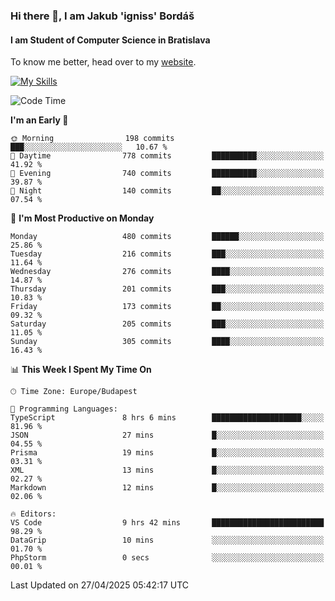 ### Hi there 👋, I am Jakub 'igniss' Bordáš

#### I am Student of Computer Science in Bratislava
To know me better, head over to my [website](https://bordas.sk).

[![My Skills](https://skillicons.dev/icons?i=js,typescript,html,css,figma,svelte,vue,next,postgresql,nest,express,nodejs)](https://bordas.sk)


<!--START_SECTION:waka-->
![Code Time](http://img.shields.io/badge/Code%20Time-1%2C861%20hrs%2015%20mins-blue)

**I'm an Early 🐤** 

```text
🌞 Morning                198 commits         ███░░░░░░░░░░░░░░░░░░░░░░   10.67 % 
🌆 Daytime                778 commits         ██████████░░░░░░░░░░░░░░░   41.92 % 
🌃 Evening                740 commits         ██████████░░░░░░░░░░░░░░░   39.87 % 
🌙 Night                  140 commits         ██░░░░░░░░░░░░░░░░░░░░░░░   07.54 % 
```
📅 **I'm Most Productive on Monday** 

```text
Monday                   480 commits         ██████░░░░░░░░░░░░░░░░░░░   25.86 % 
Tuesday                  216 commits         ███░░░░░░░░░░░░░░░░░░░░░░   11.64 % 
Wednesday                276 commits         ████░░░░░░░░░░░░░░░░░░░░░   14.87 % 
Thursday                 201 commits         ███░░░░░░░░░░░░░░░░░░░░░░   10.83 % 
Friday                   173 commits         ██░░░░░░░░░░░░░░░░░░░░░░░   09.32 % 
Saturday                 205 commits         ███░░░░░░░░░░░░░░░░░░░░░░   11.05 % 
Sunday                   305 commits         ████░░░░░░░░░░░░░░░░░░░░░   16.43 % 
```


📊 **This Week I Spent My Time On** 

```text
🕑︎ Time Zone: Europe/Budapest

💬 Programming Languages: 
TypeScript               8 hrs 6 mins        ████████████████████░░░░░   81.96 % 
JSON                     27 mins             █░░░░░░░░░░░░░░░░░░░░░░░░   04.55 % 
Prisma                   19 mins             █░░░░░░░░░░░░░░░░░░░░░░░░   03.31 % 
XML                      13 mins             █░░░░░░░░░░░░░░░░░░░░░░░░   02.27 % 
Markdown                 12 mins             █░░░░░░░░░░░░░░░░░░░░░░░░   02.06 % 

🔥 Editors: 
VS Code                  9 hrs 42 mins       █████████████████████████   98.29 % 
DataGrip                 10 mins             ░░░░░░░░░░░░░░░░░░░░░░░░░   01.70 % 
PhpStorm                 0 secs              ░░░░░░░░░░░░░░░░░░░░░░░░░   00.01 % 
```


 Last Updated on 27/04/2025 05:42:17 UTC
<!--END_SECTION:waka-->
